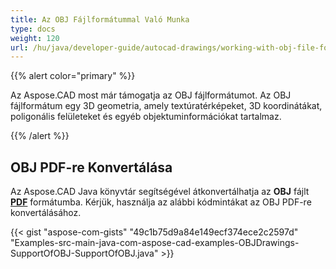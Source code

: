 ```yaml
---
title: Az OBJ Fájlformátummal Való Munka
type: docs
weight: 120
url: /hu/java/developer-guide/autocad-drawings/working-with-obj-file-format/
---
```


{{% alert color="primary" %}}

Az Aspose.CAD most már támogatja az OBJ fájlformátumot. Az OBJ fájlformátum egy 3D geometria, amely textúratérképeket, 3D koordinátákat, poligonális felületeket és egyéb objektuminformációkat tartalmaz.

{{% /alert %}}

## **OBJ PDF-re Konvertálása**

Az Aspose.CAD Java könyvtár segítségével átkonvertálhatja az **OBJ** fájlt [**PDF**](https://docs.fileformat.com/pdf/) formátumba. Kérjük, használja az alábbi kódmintákat az OBJ PDF-re konvertálásához.

{{< gist "aspose-com-gists" "49c1b75d9a84e149ecf374ece2c2597d" "Examples-src-main-java-com-aspose-cad-examples-OBJDrawings-SupportOfOBJ-SupportOfOBJ.java" >}}
